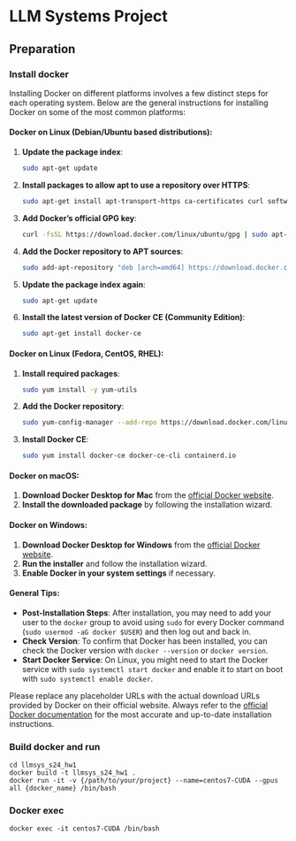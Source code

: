 # LLM Systems Project

## Preparation
### Install docker

Installing Docker on different platforms involves a few distinct steps for each operating system. Below are the general instructions for installing Docker on some of the most common platforms:

#### Docker on Linux (Debian/Ubuntu based distributions):
1. **Update the package index**:
   ```sh
   sudo apt-get update
   ```

2. **Install packages to allow apt to use a repository over HTTPS**:
   ```sh
   sudo apt-get install apt-transport-https ca-certificates curl software-properties-common
   ```

3. **Add Docker’s official GPG key**:
   ```sh
   curl -fsSL https://download.docker.com/linux/ubuntu/gpg | sudo apt-key add -
   ```

4. **Add the Docker repository to APT sources**:
   ```sh
   sudo add-apt-repository "deb [arch=amd64] https://download.docker.com/linux/ubuntu $(lsb_release -cs) stable"
   ```

5. **Update the package index again**:
   ```sh
   sudo apt-get update
   ```

6. **Install the latest version of Docker CE (Community Edition)**:
   ```sh
   sudo apt-get install docker-ce
   ```

#### Docker on Linux (Fedora, CentOS, RHEL):
1. **Install required packages**:
   ```sh
   sudo yum install -y yum-utils
   ```

2. **Add the Docker repository**:
   ```sh
   sudo yum-config-manager --add-repo https://download.docker.com/linux/fedora/docker-ce.repo
   ```

3. **Install Docker CE**:
   ```sh
   sudo yum install docker-ce docker-ce-cli containerd.io
   ```

#### Docker on macOS:
1. **Download Docker Desktop for Mac** from the [official Docker website](https://www.docker.com/products/docker-desktop).
2. **Install the downloaded package** by following the installation wizard.

#### Docker on Windows:
1. **Download Docker Desktop for Windows** from the [official Docker website](https://www.docker.com/products/docker-desktop).
2. **Run the installer** and follow the installation wizard.
3. **Enable Docker in your system settings** if necessary.

#### General Tips:
- **Post-Installation Steps**: After installation, you may need to add your user to the `docker` group to avoid using `sudo` for every Docker command (`sudo usermod -aG docker $USER`) and then log out and back in.
- **Check Version**: To confirm that Docker has been installed, you can check the Docker version with `docker --version` or `docker version`.
- **Start Docker Service**: On Linux, you might need to start the Docker service with `sudo systemctl start docker` and enable it to start on boot with `sudo systemctl enable docker`.

Please replace any placeholder URLs with the actual download URLs provided by Docker on their official website. Always refer to the [official Docker documentation](https://docs.docker.com/get-docker/) for the most accurate and up-to-date installation instructions.


### Build docker and run
```
cd llmsys_s24_hw1
docker build -t llmsys_s24_hw1 .
docker run -it -v {/path/to/your/project} --name=centos7-CUDA --gpus all {docker_name} /bin/bash
```

### Docker exec
```
docker exec -it centos7-CUDA /bin/bash
```


